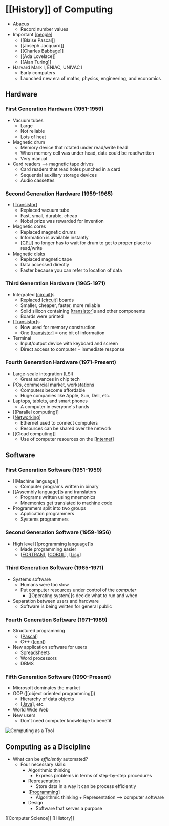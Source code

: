 # [[History]] of Computing

- Abacus
  - Record number values
- Important [[people]]
  - [[Blaise Pascal]]
  - [[Joseph Jacquard]]
  - [[Charles Babbage]]
  - [[Ada Lovelace]]
  - [[Alan Turing]]
- Harvard Mark I, ENIAC, UNIVAC I
  - Early computers
  - Launched new era of maths, physics, engineering, and economics

## Hardware

### First Generation Hardware (1951-1959)

- Vacuum tubes
  - Large
  - Not reliable
  - Lots of heat
- Magnetic drum
  - Memory device that rotated under read/write head
  - When memory cell was under head, data could be read/written
  - Very manual
- Card readers --> magnetic tape drives
  - Card readers that read holes punched in a card
  - Sequential auxiliary storage devices
  - Audio cassettes

### Second Generation Hardware (1959-1965)

- [[Transistor]]
  - Replaced vacuum tube
  - Fast, small, durable, cheap
  - Nobel prize was rewarded for invention
- Magnetic cores
  - Replaced magnetic drums
  - Information is available instantly
  - [[CPU]] no longer has to wait for drum to get to proper place to read/write
- Magnetic disks
  - Replaced magnetic tape
  - Data accessed directly
  - Faster because you can refer to location of data

### Third Generation Hardware (1965-1971)

- Integrated [[circuit]]s
  - Replaced [[circuit]] boards
  - Smaller, cheaper, faster, more reliable
  - Solid silicon containing [[transistor]]s and other components
  - Boards were printed
- [[Transistor]]s
  - Now used for memory construction
  - One [[transistor]] = one bit of information
- Terminal
  - Input/output device with keyboard and screen
  - Direct access to computer + immediate response

### Fourth Generation Hardware (1971-Present)

- Large-scale integration (LSI)
  - Great advances in chip tech
- PCs, commercial market, workstations
  - Computers become affordable
  - Huge companies like Apple, Sun, Dell, etc.
- Laptops, tablets, and smart phones
  - A computer in everyone's hands
- [[Parallel computing]]
- [[Networking]]
  - Ethernet used to connect computers
  - Resources can be shared over the network
- [[Cloud computing]]
  - Use of computer resources on the [[Internet]]

## Software

### First Generation Software (1951-1959)

- [[Machine language]]
  - Computer programs written in binary
- [[Assembly language]]s and translators
  - Programs written using mnemonics
  - Mnemonics get translated to machine code
- Programmers split into two groups
  - Application programmers
  - Systems programmers

### Second Generation Software (1959-1956)

- High level [[programming language]]s
  - Made programming easier
  - [[FORTRAN]], [[COBOL]], [[Lisp]]

### Third Generation Software (1965-1971)

- Systems software
  - Humans were too slow
  - Put computer resources under control of the _computer_
    - [[Operating system]]s decide what to run and when
- Separation between users and hardware
  - Software is being written for general public

### Fourth Generation Software (1971–1989)

- Structured programming
  - [[Pascal]]
  - C++ ([[cpp]])
- New application software for users
  - Spreadsheets
  - Word processors
  - DBMS

### Fifth Generation Software (1990-Present)

- Microsoft dominates the market
- OOP ([[object oriented programming]])
  - Hierarchy of data objects
  - [[Java]], etc.
- World Wide Web
- New users
  - Don't need computer knowledge to benefit

![Computing as a Tool](/assets/second-brain/2020-09-14-18-03-29.png)

## Computing as a Discipline

- What can be _efficiently_ automated?
  - Four necessary skills:
    - Algorithmic thinking
      - Express problems in terms of step-by-step procedures
    - Representation
      - Store data in a way it can be process efficiently
    - [[Programming]]
      - Algorithmic thinking + Representation --> computer software
    - Design
      - Software that serves a purpose

[[Computer Science]] [[History]]

[//begin]: # "Autogenerated link references for markdown compatibility"
[people]: people "People"
[blaise-pascal]: blaise-pascal "Blaise Pascal"
[joseph-jacquard]: joseph-jacquard "Joseph Jacquard"
[charles-babbage]: charles-babbage "Charles Babbage"
[ada-lovelace]: ada-lovelace "Ada Lovelace"
[alan-turing]: alan-turing "Alan Turing"
[transistor]: transistor "Transistor"
[cpu]: cpu "CPU (Central Processing Unit)"
[circuit]: circuit "Circuit"
[parallel-computing]: parallel-computing "Parallel Computing"
[networking]: networking "Networking"
[cloud-computing]: cloud-computing "Cloud Computing"
[internet]: internet "Internet"
[machine-language]: machine-language "Machine Language"
[assembly-language]: assembly-language "Assembly Language"
[programming-language]: programming-language "Programming Language"
[fortran]: fortran "FORTRAN"
[cobol]: cobol "COBOL"
[lisp]: lisp "Lisp"
[operating-system]: operating-system "Operating System"
[pascal]: pascal "Pascal"
[cpp]: cpp "C++"
[object-oriented-programming]: object-oriented-programming "Object Oriented Programming"
[java]: java "Java"
[programming]: programming "Programming"
[computer-science]: computer-science "Computer Science"
[//end]: # "Autogenerated link references"